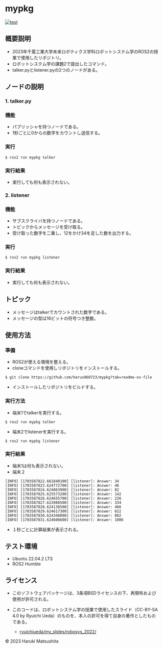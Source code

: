 # mypkg
[![test](https://github.com/harus860723/mypkg/actions/workflows/test.yml/badge.svg)](https://github.com/harus860723/mypkg/actions/workflows/test.yml)

## 概要説明
* 2023年千葉工業大学未来ロボティクス学科ロボットシステム学のROS2の授業で使用したリポジトリ。
* ロボットシステム学の課題2で提出したコマンド。
* talker.pyとlistener.pyの2つのノードがある。

## ノードの説明

### 1. talker.py

### 機能
* パブリッシャを持つノードである。
* 1秒ごとに0からの数字をカウントし送信する。

### 実行

```
$ ros2 run mypkg talker
```

### 実行結果
* 実行しても何も表示されない。

### 2. listener

### 機能
* サブスクライバを持つノードである。
* トピックからメッセージを受け取る。
* 受け取った数字を二乗し、12をかけ34を足した数を出力する。 

### 実行

```
$ ros2 run mypkg listener
```

### 実行結果
* 実行しても何も表示されない。

## トピック
* メッセージはtalkerでカウントされた数字である。
* メッセージの型は16ビットの符号つき整数。

## 使用方法

### 準備
* ROS2が使える環境を整える。
* cloneコマンドを使用しリポジトリをインストールする。

```
$ git clone https://github.com/harus860723/mypkg?tab=readme-ov-file
```

* インストールしたリポジトリをビルドする。

### 実行方法
* 端末1でtalkerを実行する。

```
$ ros2 run mypkg talker
```

* 端末2でlistenerを実行する。

```
$ ros2 run mypkg listener
```

### 実行結果

* 端末1は何も表示されない。
* 端末２

```
[INFO] [1703587822.661840100] [listener]: Answer: 34
[INFO] [1703587823.624772700] [listener]: Answer: 46
[INFO] [1703587824.624063900] [listener]: Answer: 82
[INFO] [1703587825.625573200] [listener]: Answer: 142
[INFO] [1703587826.624655700] [listener]: Answer: 226
[INFO] [1703587827.623980500] [listener]: Answer: 334
[INFO] [1703587828.624138500] [listener]: Answer: 466
[INFO] [1703587829.624617300] [listener]: Answer: 622
[INFO] [1703587830.624348000] [listener]: Answer: 802
[INFO] [1703587831.624600600] [listener]: Answer: 1006
```

* １秒ごとに計算結果が表示される。

## テスト環境
* Ubuntu 22.04.2 LTS
* ROS2 Humble

## ライセンス
* このソフトウェアパッケージは、3条項BSDライセンスの下、再領布および使用が許可される。

* このコードは、ロボットシステム学の授業で使用したスライド（CC-BY-SA 4.0 by Ryuichi Ueda）のものを、本人の許可を得て自身の著作としたものである。
	* [ryuichiueda/my_slides/robosys_2022/](https://github.com/ryuichiueda/my_slides/tree/master/robosys_2022)

© 2023 Haruki Matsushita
